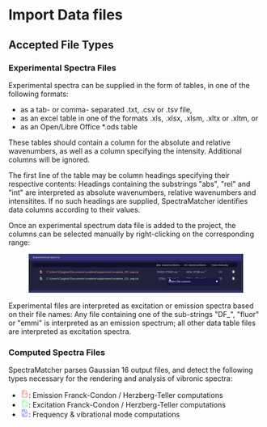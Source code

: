 # Import Data files

## Accepted File Types

### Experimental Spectra Files

Experimental spectra can be supplied in the form of tables, in one of the following formats:

* as a tab- or comma- separated .txt, .csv or .tsv file,
* as an excel table in one of the formats .xls, .xlsx, .xlsm, .xltx or .xltm, or
* as an Open/Libre Office *.ods table

These tables should contain a column for the absolute and relative wavenumbers, as well as a column specifying the intensity.
Additional columns will be ignored.

The first line of the table may be column headings specifying their respective contents: Headings containing the substrings "abs", "rel" and "int" are interpreted as absolute wavenumbers, relative wavenumbers and intensitites.
If no such headings are supplied, SpectraMatcher identifies data columns according to their values.

Once an experimental spectrum data file is added to the project, the columns can be selected manually by right-clicking on the corresponding range:

<figure><img src=".gitbook/assets/select data columns.gif" alt=""><figcaption></figcaption></figure>

Experimental files are interpreted as excitation or emission spectra based on their file names: Any file containing one of the sub-strings "DF_", "fluor" or "emmi" is interpreted as an emission spectrum; all other data table files are interpreted as excitation spectra.

<!-- TODO: right-click to choose emmission / excitation -->

<!--<img src="../resources/laser-2-16.png" alt="Alt text for icon" width="16" height="16" style="display: inline;">-->

### Computed Spectra Files

SpectraMatcher parses Gaussian 16 output files, and detect the following types necessary for the rendering and analysis of vibronic spectra:


* <img src="../resources/FC-down-2-16-red.png" alt="Emission file icon" width="16" height="16" style="display: inline;">: Emission Franck-Condon / Herzberg-Teller computations
* <img src="../resources/FC-up-2-16-green.png" alt="Excitation file icon" width="16" height="16" style="display: inline;">: Excitation Franck-Condon / Herzberg-Teller computations
* <img src="../resources/file-freq-16-blue.png" alt="Frequency file icon" width="16" height="16" style="display: inline;">: Frequency & vibrational mode computations
